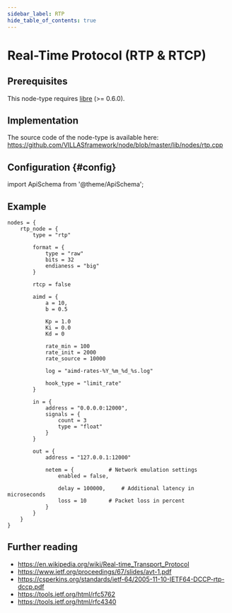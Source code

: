 ```yaml
---
sidebar_label: RTP
hide_table_of_contents: true
---
```


# Real-Time Protocol (RTP & RTCP)

## Prerequisites

This node-type requires [libre](http://www.creytiv.com/re.html) (>= 0.6.0).

## Implementation

The source code of the node-type is available here:
https://github.com/VILLASframework/node/blob/master/lib/nodes/rtp.cpp

## Configuration {#config}

import ApiSchema from '@theme/ApiSchema';

<ApiSchema id="node" example pointer="#/components/schemas/rtp" />

## Example

``` url="external/node/etc/examples/nodes/rtp.conf" title="node/etc/examples/nodes/rtp.conf"
nodes = {
	rtp_node = {
		type = "rtp"

		format = {
			type = "raw"
			bits = 32
			endianess = "big"
		}

		rtcp = false

		aimd = {
			a = 10,
			b = 0.5

			Kp = 1.0
			Ki = 0.0
			Kd = 0

			rate_min = 100
			rate_init = 2000
			rate_source = 10000

			log = "aimd-rates-%Y_%m_%d_%s.log"

			hook_type = "limit_rate"
		}

		in = {
			address = "0.0.0.0:12000",
			signals = {
				count = 3
				type = "float"
			}
		}

		out = {
			address = "127.0.0.1:12000"

			netem = {			# Network emulation settings
				enabled = false,
				
				delay = 100000,		# Additional latency in microseconds
				loss = 10		# Packet loss in percent
			}
		}
	}
}
```

## Further reading

- https://en.wikipedia.org/wiki/Real-time_Transport_Protocol
- https://www.ietf.org/proceedings/67/slides/avt-1.pdf
- https://csperkins.org/standards/ietf-64/2005-11-10-IETF64-DCCP-rtp-dccp.pdf
- https://tools.ietf.org/html/rfc5762
- https://tools.ietf.org/html/rfc4340
